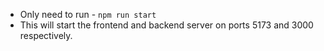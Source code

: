 - Only need to run - ```npm run start```
- This will start the frontend and backend server on ports 5173 and 3000 respectively.
